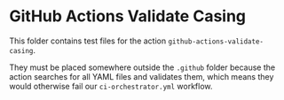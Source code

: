 # GitHub Actions Validate Casing

This folder contains test files for the action `github-actions-validate-casing`.

They must be placed somewhere outside the `.github` folder because the action searches for all YAML files and validates them, which means they would otherwise fail our `ci-orchestrator.yml` workflow.    
